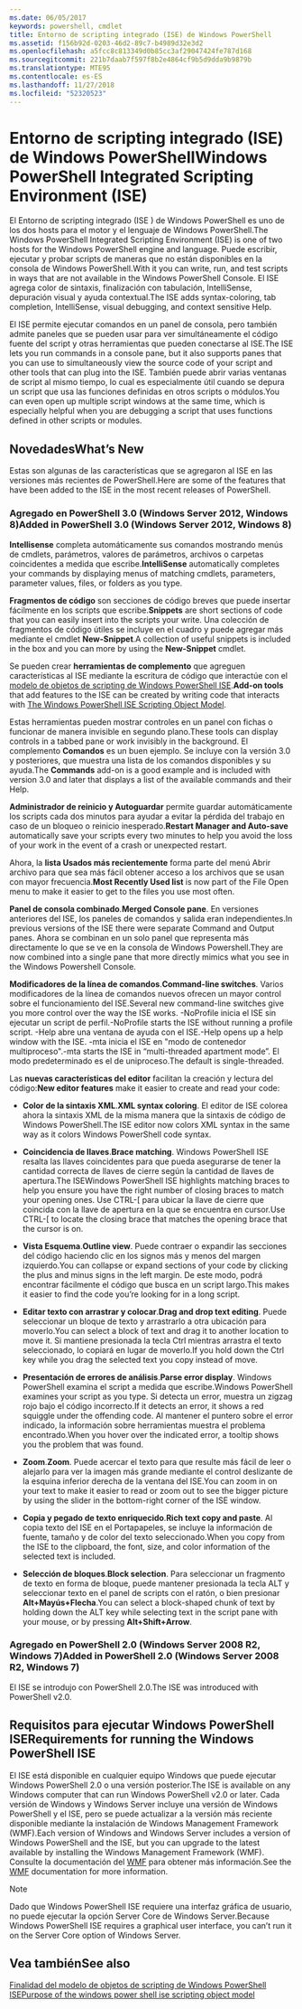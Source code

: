 ```yaml
---
ms.date: 06/05/2017
keywords: powershell, cmdlet
title: Entorno de scripting integrado (ISE) de Windows PowerShell
ms.assetid: f156b92d-0203-46d2-89c7-b4989d32e3d2
ms.openlocfilehash: a5fcc8c813349d0b85cc3af29047424fe787d168
ms.sourcegitcommit: 221b7daab7f597f8b2e4864cf9b5d9dda9b9879b
ms.translationtype: MTE95
ms.contentlocale: es-ES
ms.lasthandoff: 11/27/2018
ms.locfileid: "52320523"
---
```

# <a name="windows-powershell-integrated-scripting-environment-ise"></a><span data-ttu-id="cbfde-103">Entorno de scripting integrado (ISE) de Windows PowerShell</span><span class="sxs-lookup"><span data-stu-id="cbfde-103">Windows PowerShell Integrated Scripting Environment (ISE)</span></span>

<span data-ttu-id="cbfde-104">El Entorno de scripting integrado (ISE ) de Windows PowerShell es uno de los dos hosts para el motor y el lenguaje de Windows PowerShell.</span><span class="sxs-lookup"><span data-stu-id="cbfde-104">The Windows PowerShell Integrated Scripting Environment (ISE) is one of two hosts for the Windows PowerShell engine and language.</span></span> <span data-ttu-id="cbfde-105">Puede escribir, ejecutar y probar scripts de maneras que no están disponibles en la consola de Windows PowerShell.</span><span class="sxs-lookup"><span data-stu-id="cbfde-105">With it you can write, run, and test scripts in ways that are not available in the Windows PowerShell Console.</span></span> <span data-ttu-id="cbfde-106">El ISE agrega color de sintaxis, finalización con tabulación, IntelliSense, depuración visual y ayuda contextual.</span><span class="sxs-lookup"><span data-stu-id="cbfde-106">The ISE adds syntax-coloring, tab completion, IntelliSense, visual debugging, and context sensitive Help.</span></span>

<span data-ttu-id="cbfde-107">El ISE permite ejecutar comandos en un panel de consola, pero también admite paneles que se pueden usar para ver simultáneamente el código fuente del script y otras herramientas que pueden conectarse al ISE.</span><span class="sxs-lookup"><span data-stu-id="cbfde-107">The ISE lets you run commands in a console pane, but it also supports panes that you can use to simultaneously view the source code of your script and other tools that can plug into the ISE.</span></span> <span data-ttu-id="cbfde-108">También puede abrir varias ventanas de script al mismo tiempo, lo cual es especialmente útil cuando se depura un script que usa las funciones definidas en otros scripts o módulos.</span><span class="sxs-lookup"><span data-stu-id="cbfde-108">You can even open up multiple script windows at the same time, which is especially helpful when you are debugging a script that uses functions defined in other scripts or modules.</span></span>

## <a name="whats-new"></a><span data-ttu-id="cbfde-109">Novedades</span><span class="sxs-lookup"><span data-stu-id="cbfde-109">What’s New</span></span>

<span data-ttu-id="cbfde-110">Estas son algunas de las características que se agregaron al ISE en las versiones más recientes de PowerShell.</span><span class="sxs-lookup"><span data-stu-id="cbfde-110">Here are some of the features that have been added to the ISE in the most recent releases of PowerShell.</span></span>

### <a name="added-in-powershell-30-windows-server-2012-windows-8"></a><span data-ttu-id="cbfde-111">Agregado en PowerShell 3.0 (Windows Server 2012, Windows 8)</span><span class="sxs-lookup"><span data-stu-id="cbfde-111">Added in PowerShell 3.0 (Windows Server 2012, Windows 8)</span></span>

<span data-ttu-id="cbfde-112">**Intellisense** completa automáticamente sus comandos mostrando menús de cmdlets, parámetros, valores de parámetros, archivos o carpetas coincidentes a medida que escribe.</span><span class="sxs-lookup"><span data-stu-id="cbfde-112">**IntelliSense** automatically completes your commands by displaying menus of matching cmdlets, parameters, parameter values, files, or folders as you type.</span></span>

<span data-ttu-id="cbfde-113">**Fragmentos de código** son secciones de código breves que puede insertar fácilmente en los scripts que escribe.</span><span class="sxs-lookup"><span data-stu-id="cbfde-113">**Snippets** are short sections of code that you can easily insert into the scripts your write.</span></span> <span data-ttu-id="cbfde-114">Una colección de fragmentos de código útiles se incluye en el cuadro y puede agregar más mediante el cmdlet **New-Snippet**.</span><span class="sxs-lookup"><span data-stu-id="cbfde-114">A collection of useful snippets is included in the box and you can more by using the **New-Snippet** cmdlet.</span></span>

<span data-ttu-id="cbfde-115">Se pueden crear **herramientas de complemento** que agreguen características al ISE mediante la escritura de código que interactúe con el [modelo de objetos de scripting de Windows PowerShell ISE](../../core-powershell/ise/The-ISE-Object-Model-Hierarchy.md).</span><span class="sxs-lookup"><span data-stu-id="cbfde-115">**Add-on tools** that add features to the ISE can be created by writing code that interacts with [The Windows PowerShell ISE Scripting Object Model](../../core-powershell/ise/The-ISE-Object-Model-Hierarchy.md).</span></span>

<span data-ttu-id="cbfde-116">Estas herramientas pueden mostrar controles en un panel con fichas o funcionar de manera invisible en segundo plano.</span><span class="sxs-lookup"><span data-stu-id="cbfde-116">These tools can display controls in a tabbed pane or work invisibly in the background.</span></span> <span data-ttu-id="cbfde-117">El complemento **Comandos** es un buen ejemplo. Se incluye con la versión 3.0 y posteriores, que muestra una lista de los comandos disponibles y su ayuda.</span><span class="sxs-lookup"><span data-stu-id="cbfde-117">The **Commands** add-on is a good example and is included with version 3.0 and later that displays a list of the available commands and their Help.</span></span>

<span data-ttu-id="cbfde-118">**Administrador de reinicio y Autoguardar** permite guardar automáticamente los scripts cada dos minutos para ayudar a evitar la pérdida del trabajo en caso de un bloqueo o reinicio inesperado.</span><span class="sxs-lookup"><span data-stu-id="cbfde-118">**Restart Manager and Auto-save** automatically save your scripts every two minutes to help you avoid the loss of your work in the event of a crash or unexpected restart.</span></span>

<span data-ttu-id="cbfde-119">Ahora, la **lista Usados más recientemente** forma parte del menú Abrir archivo para que sea más fácil obtener acceso a los archivos que se usan con mayor frecuencia.</span><span class="sxs-lookup"><span data-stu-id="cbfde-119">**Most Recently Used list** is now part of the File Open menu to make it easier to get to the files you use most often.</span></span>

<span data-ttu-id="cbfde-120">**Panel de consola combinado**.</span><span class="sxs-lookup"><span data-stu-id="cbfde-120">**Merged Console pane**.</span></span> <span data-ttu-id="cbfde-121">En versiones anteriores del ISE, los paneles de comandos y salida eran independientes.</span><span class="sxs-lookup"><span data-stu-id="cbfde-121">In previous versions of the ISE there were separate Command and Output panes.</span></span> <span data-ttu-id="cbfde-122">Ahora se combinan en un solo panel que representa más directamente lo que se ve en la consola de Windows Powershell.</span><span class="sxs-lookup"><span data-stu-id="cbfde-122">They are now combined into a single pane that more directly mimics what you see in the Windows Powershell Console.</span></span>

<span data-ttu-id="cbfde-123">**Modificadores de la línea de comandos**.</span><span class="sxs-lookup"><span data-stu-id="cbfde-123">**Command-line switches**.</span></span> <span data-ttu-id="cbfde-124">Varios modificadores de la línea de comandos nuevos ofrecen un mayor control sobre el funcionamiento del ISE.</span><span class="sxs-lookup"><span data-stu-id="cbfde-124">Several new command-line switches give you more control over the way the ISE works.</span></span> <span data-ttu-id="cbfde-125">-NoProfile inicia el ISE sin ejecutar un script de perfil.</span><span class="sxs-lookup"><span data-stu-id="cbfde-125">-NoProfile starts the ISE without running a profile script.</span></span> <span data-ttu-id="cbfde-126">-Help abre una ventana de ayuda con el ISE.</span><span class="sxs-lookup"><span data-stu-id="cbfde-126">-Help opens up a help window with the ISE.</span></span> <span data-ttu-id="cbfde-127">-mta inicia el ISE en "modo de contenedor multiproceso".</span><span class="sxs-lookup"><span data-stu-id="cbfde-127">-mta starts the ISE in “multi-threaded apartment mode”.</span></span> <span data-ttu-id="cbfde-128">El modo predeterminado es el de uniproceso.</span><span class="sxs-lookup"><span data-stu-id="cbfde-128">The default is single-threaded.</span></span>

<span data-ttu-id="cbfde-129">Las **nuevas características del editor** facilitan la creación y lectura del código:</span><span class="sxs-lookup"><span data-stu-id="cbfde-129">**New editor features** make it easier to create and read your code:</span></span>

- <span data-ttu-id="cbfde-130">**Color de la sintaxis XML**.</span><span class="sxs-lookup"><span data-stu-id="cbfde-130">**XML syntax coloring**.</span></span> <span data-ttu-id="cbfde-131">El editor de ISE colorea ahora la sintaxis XML de la misma manera que la sintaxis de código de Windows PowerShell.</span><span class="sxs-lookup"><span data-stu-id="cbfde-131">The ISE editor now colors XML syntax in the same way as it colors Windows PowerShell code syntax.</span></span>

- <span data-ttu-id="cbfde-132">**Coincidencia de llaves**.</span><span class="sxs-lookup"><span data-stu-id="cbfde-132">**Brace matching**.</span></span> <span data-ttu-id="cbfde-133">Windows PowerShell ISE resalta las llaves coincidentes para que pueda asegurarse de tener la cantidad correcta de llaves de cierre según la cantidad de llaves de apertura.</span><span class="sxs-lookup"><span data-stu-id="cbfde-133">The ISEWindows PowerShell ISE highlights matching braces to help you ensure you have the right number of closing braces to match your opening ones.</span></span> <span data-ttu-id="cbfde-134">Use CTRL-\[ para ubicar la llave de cierre que coincida con la llave de apertura en la que se encuentra en cursor.</span><span class="sxs-lookup"><span data-stu-id="cbfde-134">Use CTRL-\[ to locate the closing brace that matches the opening brace that the cursor is on.</span></span>

- <span data-ttu-id="cbfde-135">**Vista Esquema**.</span><span class="sxs-lookup"><span data-stu-id="cbfde-135">**Outline view**.</span></span> <span data-ttu-id="cbfde-136">Puede contraer o expandir las secciones del código haciendo clic en los signos más y menos del margen izquierdo.</span><span class="sxs-lookup"><span data-stu-id="cbfde-136">You can collapse or expand sections of your code by clicking the plus and minus signs in the left margin.</span></span> <span data-ttu-id="cbfde-137">De este modo, podrá encontrar fácilmente el código que busca en un script largo.</span><span class="sxs-lookup"><span data-stu-id="cbfde-137">This makes it easier to find the code you’re looking for in a long script.</span></span>

- <span data-ttu-id="cbfde-138">**Editar texto con arrastrar y colocar**.</span><span class="sxs-lookup"><span data-stu-id="cbfde-138">**Drag and drop text editing**.</span></span> <span data-ttu-id="cbfde-139">Puede seleccionar un bloque de texto y arrastrarlo a otra ubicación para moverlo.</span><span class="sxs-lookup"><span data-stu-id="cbfde-139">You can select a block of text and drag it to another location to move it.</span></span> <span data-ttu-id="cbfde-140">Si mantiene presionada la tecla Ctrl mientras arrastra el texto seleccionado, lo copiará en lugar de moverlo.</span><span class="sxs-lookup"><span data-stu-id="cbfde-140">If you hold down the Ctrl key while you drag the selected text you copy instead of move.</span></span>

- <span data-ttu-id="cbfde-141">**Presentación de errores de análisis**.</span><span class="sxs-lookup"><span data-stu-id="cbfde-141">**Parse error display**.</span></span> <span data-ttu-id="cbfde-142">Windows PowerShell examina el script a medida que escribe.</span><span class="sxs-lookup"><span data-stu-id="cbfde-142">Windows PowerShell examines your script as you type.</span></span> <span data-ttu-id="cbfde-143">Si detecta un error, muestra un zigzag rojo bajo el código incorrecto.</span><span class="sxs-lookup"><span data-stu-id="cbfde-143">If it detects an error, it shows a red squiggle under the offending code.</span></span> <span data-ttu-id="cbfde-144">Al mantener el puntero sobre el error indicado, la información sobre herramientas muestra el problema encontrado.</span><span class="sxs-lookup"><span data-stu-id="cbfde-144">When you hover over the indicated error, a tooltip shows you the problem that was found.</span></span>

- <span data-ttu-id="cbfde-145">**Zoom**.</span><span class="sxs-lookup"><span data-stu-id="cbfde-145">**Zoom**.</span></span> <span data-ttu-id="cbfde-146">Puede acercar el texto para que resulte más fácil de leer o alejarlo para ver la imagen más grande mediante el control deslizante de la esquina inferior derecha de la ventana del ISE.</span><span class="sxs-lookup"><span data-stu-id="cbfde-146">You can zoom in on your text to make it easier to read or zoom out to see the bigger picture by using the slider in the bottom-right corner of the ISE window.</span></span>

- <span data-ttu-id="cbfde-147">**Copia y pegado de texto enriquecido**.</span><span class="sxs-lookup"><span data-stu-id="cbfde-147">**Rich text copy and paste**.</span></span> <span data-ttu-id="cbfde-148">Al copia texto del ISE en el Portapapeles, se incluye la información de fuente, tamaño y de color del texto seleccionado.</span><span class="sxs-lookup"><span data-stu-id="cbfde-148">When you copy from the ISE to the clipboard, the font, size, and color information of the selected text is included.</span></span>

- <span data-ttu-id="cbfde-149">**Selección de bloques**.</span><span class="sxs-lookup"><span data-stu-id="cbfde-149">**Block selection**.</span></span> <span data-ttu-id="cbfde-150">Para seleccionar un fragmento de texto en forma de bloque, puede mantener presionada la tecla ALT y seleccionar texto en el panel de scripts con el ratón, o bien presionar **Alt+Mayús+Flecha**.</span><span class="sxs-lookup"><span data-stu-id="cbfde-150">You can select a block-shaped chunk of text by holding down the ALT key while selecting text in the script pane with your mouse, or by pressing **Alt+Shift+Arrow**.</span></span>

### <a name="added-in-powershell-20-windows-server-2008-r2-windows-7"></a><span data-ttu-id="cbfde-151">Agregado en PowerShell 2.0 (Windows Server 2008 R2, Windows 7)</span><span class="sxs-lookup"><span data-stu-id="cbfde-151">Added in PowerShell 2.0 (Windows Server 2008 R2, Windows 7)</span></span>

<span data-ttu-id="cbfde-152">El ISE se introdujo con PowerShell 2.0.</span><span class="sxs-lookup"><span data-stu-id="cbfde-152">The ISE was introduced with PowerShell v2.0.</span></span>

## <a name="requirements-for-running-the-windows-powershell-ise"></a><span data-ttu-id="cbfde-153">Requisitos para ejecutar Windows PowerShell ISE</span><span class="sxs-lookup"><span data-stu-id="cbfde-153">Requirements for running the Windows PowerShell ISE</span></span>

<span data-ttu-id="cbfde-154">El ISE está disponible en cualquier equipo Windows que puede ejecutar Windows PowerShell 2.0 o una versión posterior.</span><span class="sxs-lookup"><span data-stu-id="cbfde-154">The ISE is available on any Windows computer that can run Windows PowerShell v2.0 or later.</span></span> <span data-ttu-id="cbfde-155">Cada versión de Windows y Windows Server incluye una versión de Windows PowerShell y el ISE, pero se puede actualizar a la versión más reciente disponible mediante la instalación de Windows Management Framework (WMF).</span><span class="sxs-lookup"><span data-stu-id="cbfde-155">Each version of Windows and Windows Server includes a version of Windows PowerShell and the ISE, but you can upgrade to the latest available by installing the Windows Management Framework (WMF).</span></span> <span data-ttu-id="cbfde-156">Consulte la documentación del [WMF](/powershell/wmf) para obtener más información.</span><span class="sxs-lookup"><span data-stu-id="cbfde-156">See the [WMF](/powershell/wmf) documentation for more information.</span></span>

> [!NOTE]
> <span data-ttu-id="cbfde-157">Dado que Windows PowerShell ISE requiere una interfaz gráfica de usuario, no puede ejecutar la opción Server Core de Windows Server.</span><span class="sxs-lookup"><span data-stu-id="cbfde-157">Because Windows PowerShell ISE requires a graphical user interface, you can’t run it on the Server Core option of Windows Server.</span></span>

## <a name="see-also"></a><span data-ttu-id="cbfde-158">Vea también</span><span class="sxs-lookup"><span data-stu-id="cbfde-158">See also</span></span>

[<span data-ttu-id="cbfde-159">Finalidad del modelo de objetos de scripting de Windows PowerShell ISE</span><span class="sxs-lookup"><span data-stu-id="cbfde-159">Purpose of the windows power shell ise scripting object model</span></span>](../../core-powershell/ise/Purpose-of-the-Windows-PowerShell-ISE-Scripting-Object-Model.md)